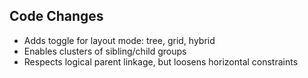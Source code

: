 ## Code Changes

- Adds toggle for layout mode: tree, grid, hybrid
- Enables clusters of sibling/child groups
- Respects logical parent linkage, but loosens horizontal constraints
